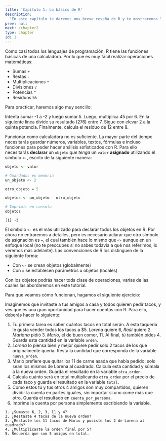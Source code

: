 ```yaml
---
title: 'Capítulo 1: Lo básico de R'
description:
  'En este capítulo te daremos una breve reseña de R y te mostraremos los conceptos básicos más importantes que utilizarás al trabajar con datos.'
prev: null
next: /chapter2
type: chapter
id: 1
---
```


<exercise id="1" title="Introducción" type="slides">

  <slides source="cap1_01_introduccion"></slides>

</exercise>

<exercise id="2" title="Operadores aritméticos">

  Como casi todos los lenguajes de programación, R tiene las funciones básicas de una calculadora. Por lo que es muy fácil realizar operaciones matemáticas:

  - Sumas `+`
  - Restas `-`
  - Multiplicaciones `*`
  - Divisiones `/`
  - Potencias `^`
  - Residuos `%%`

  Para practicar, haremos algo muy sencillo:

  Intenta sumar -1 a -2 y luego sumar 5.
  Luego, multiplica 45 por 6. 
  En la siguiente línea divide su resultado (276) entre 7.
  Sigue con elevar 2 a la quinta potencia.
  Finalmente, calcula el residuo de 12 entre 8.

  <codeblock id="01_02">

  </codeblock>
</exercise>

<exercise id="3" title="Variables">

  Funcionar como calculadora no es suficiente. La mayor parte del tiempo necesitarás guardar números, variables, textos, fórmulas e incluso funciones para poder hacer análisis sofisticados con R. Para ello necesitarás **declarar** un `objeto` _que tenga_ un `valor` **asignado** utilizando el símbolo `<-`, escrito de la siguiente manera:

  ```r
  objeto <- valor
  ```

  ```r
  # Guardados en memoria
  un_objeto <- 2

  otro_objeto = 5

  objetos <- un_objeto - otro_objeto

  # Imprimir en consola
  objetos
  ```

  ```out
  [1] -3
  ```

  El símbolo `<-` es el más utilizado para declarar todos los objetos en R. Por ahora no entraremos a detalles, pero es necesario aclarar que otro símbolo de asignación es `=`, el cual también hace lo mismo que `<-` aunque en un enfoque local (no te preocupes si no sabes todavía a qué nos referimos, lo veremos más adelante). Las convenciones de R los distinguen de la siguiente forma:

  - Con `<-` se crean objetos (globalmente)
  - Con `=` se establecen parámetros u objetos (locales)

  Con los objetos podrás hacer toda clase de operaciones, varias de las cuales las abordaremos en este tutorial.

  Para que veamos cómo funcionan, hagamos el siguiente ejercicio:

  Imaginemos que invitaste a tus amigos a casa y todos quieren pedir tacos, y ves que es una gran oportunidad para hacer cuentas con R. Para ello, deberás hacer lo siguiente:

  1. Tu primera tarea es saber cuántos tacos en total serán. A esta taquería le gusta vender todos los tacos a $5. _Lorena_ quiere 6, _Raúl_ quiere 2. _Mariana_ pidió 3. _Mario_, el de buen comer, 11. Al final, _tú_ también pides 4. Guarda esta cantidad en la variable `orden`.
  2. _Lorena_ lo piensa bien y mejor quiere pedir solo 2 tacos de los que originalmente quería. Resta la cantidad que corresponda de la variable `nueva_orden`.
  3. Mario prefiere que quitar los 11 de carne asada que había pedido, solo sean los mismos de Lorena al cuadrado. Calcula esta cantidad y súmala a la nueva orden. Guarda el resultado en la variable `otra_orden`.
  4. Calcula cuánto será en total multiplicando `otra_orden` por el precio de cada taco y guarda el resultado en la variable `total`.
  5. Como estos tú y tus otros 4 amigos son muy compartidos, quieren dividir la cuenta en partes iguales, sin importar si uno come más que otro. Guarda el resultado en `cuenta_por_persona`.
  6. Imprime la cuenta por persona simplemente escribiendo la variable.

  <codeblock id="01_03">

    1. ¿Sumaste 6, 2, 3, 11 y 4?
    2. ¿Restaste 4 tacos de la nueva orden?
    3. ¿Restaste los 11 tacos de Mario y pusiste los 2 de Lorena al cuadrado?
    4. ¿Multiplicaste la orden final por 5?
    5. Recuerda que son 5 amigos en total.
    
  </codeblock>
</exercise>

<exercise id="4" title="Tipos de datos básicos">
  <codeblock id="">
  </codeblock>
</exercise>

<exercise id="5" title="Numéricos">
  <codeblock id="">
  </codeblock>
</exercise>

<exercise id="6" title="Caracteres">
  <codeblock id="">
  </codeblock>
</exercise>

<exercise id="7" title="Lógicos">
  <codeblock id="">
  </codeblock>
</exercise>

<exercise id="8" title="Fechas">
  <codeblock id="">
  </codeblock>
</exercise>

<exercise id="9" title="Reservados">
  <codeblock id="">
  </codeblock>
</exercise>

<exercise id="10" title="Operadores lógicos">
  <codeblock id="">
  </codeblock>
</exercise>

<exercise id="11" title="Recomendaciones" type="slides">

  <slides source="cap1_11_recomendaciones"></slides>

</exercise>